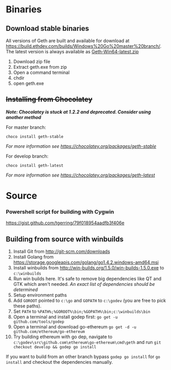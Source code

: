 # Binaries

## Download stable binaries

All versions of Geth are built and available for download at https://build.ethdev.com/builds/Windows%20Go%20master%20branch/. The latest version is always available as [Geth-Win64-latest.zip](https://build.ethdev.com/builds/Windows%20Go%20master%20branch/Geth-Win64-latest.zip)

1. Download zip file
1. Extract geth.exe from zip
1. Open a command terminal
1. chdir <path to geth.exe>
1. open geth.exe

## ~~Installing from Chocolatey~~

_**Note: Chocolatey is stuck at 1.2.2 and deprecated. Consider using another method**_

For master branch:
```
choco install geth-stable
```
_For more information see https://chocolatey.org/packages/geth-stable_

For develop branch:
```
choco install geth-latest
```
_For more information see https://chocolatey.org/packages/geth-latest_

# Source

### Powershell script for building with Cygwin

https://gist.github.com/tgerring/79f018954aadfb3f406e

## Building from source with winbuilds

1. Install Git from http://git-scm.com/downloads
1. Install Golang from https://storage.googleapis.com/golang/go1.4.2.windows-amd64.msi
1. Install winbuilds from http://win-builds.org/1.5.0/win-builds-1.5.0.exe to `c:\winbuilds`
1. Run win builds here. It's safe to remove big dependencies like QT and GTK which aren't needed. _An exact list of dependencies should be determined_
1. Setup environment paths
  1. Add `GOROOT` pointed to `c:\go` and `GOPATH` to `c:\godev` (you are free to pick these paths).
  1. Set `PATH` to `%PATH%;%GOROOT%\bin;%GOPATH%\bin;c:\winbuilds\bin`
1. Open a terminal and install godep first: `go get -u github.com/tools/godep`
1. Open a terminal and download go-ethereum `go get -d -u github.com/ethereum/go-ethereum`
1. Try building ethereum with go dep, navigate to `c:\godev\src\github.com\ethereum\go-ethereum\cmd\geth` and run `git checkout develop && godep go install`

If you want to build from an other branch bypass `godep go install` for `go install` and checkout the dependencies manually.
